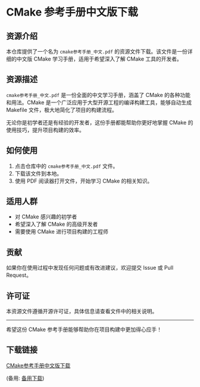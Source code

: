 # CMake 参考手册中文版下载

## 资源介绍

本仓库提供了一个名为 `cmake参考手册_中文.pdf` 的资源文件下载。该文件是一份详细的中文版 CMake 学习手册，适用于希望深入了解 CMake 工具的开发者。

## 资源描述

`cmake参考手册_中文.pdf` 是一份全面的中文学习手册，涵盖了 CMake 的各种功能和用法。CMake 是一个广泛应用于大型开源工程的编译构建工具，能够自动生成 Makefile 文件，极大地简化了项目的构建流程。

无论你是初学者还是有经验的开发者，这份手册都能帮助你更好地掌握 CMake 的使用技巧，提升项目构建的效率。

## 如何使用

1. 点击仓库中的 `cmake参考手册_中文.pdf` 文件。
2. 下载该文件到本地。
3. 使用 PDF 阅读器打开文件，开始学习 CMake 的相关知识。

## 适用人群

- 对 CMake 感兴趣的初学者
- 希望深入了解 CMake 的高级开发者
- 需要使用 CMake 进行项目构建的工程师

## 贡献

如果你在使用过程中发现任何问题或有改进建议，欢迎提交 Issue 或 Pull Request。

## 许可证

本资源文件遵循开源许可证，具体信息请查看文件中的相关说明。

---

希望这份 CMake 参考手册能够帮助你在项目构建中更加得心应手！

## 下载链接
[CMake参考手册中文版下载](https://pan.quark.cn/s/f6c3e2c05421) 

(备用: [备用下载](https://pan.baidu.com/s/1o6K3Xu3_QZTaR8yWIzgjQQ?pwd=1234))
